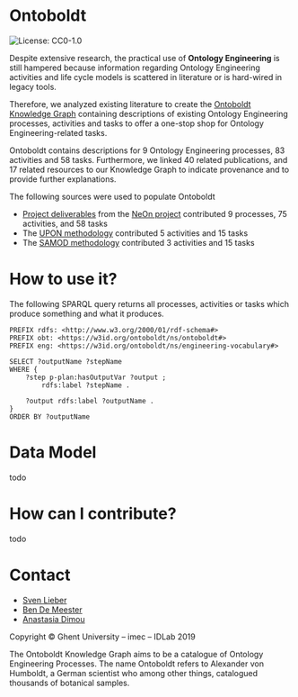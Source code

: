 # Ontoboldt

![License: CC0-1.0](https://img.shields.io/badge/License-CC0%201.0-lightgrey.svg)

Despite extensive research, 
the practical use of **Ontology Engineering** is still hampered
because information regarding Ontology Engineering activities 
and life cycle models is scattered in literature or is hard-wired in legacy tools.

Therefore, we analyzed existing literature to create the [Ontoboldt Knowledge Graph](https://w3id.org/ontoboldt/ns/ontoboldt) 
containing descriptions of existing Ontology Engineering processes, 
activities and tasks to offer a one-stop shop for Ontology Engineering-related tasks.


Ontoboldt contains descriptions for 9 Ontology Engineering processes, 
83 activities and 58 tasks. 
Furthermore, we linked 40 related publications, 
and 17 related resources to our Knowledge Graph
to indicate provenance and to provide further explanations.

The following sources were used to populate Ontoboldt

* [Project deliverables](http://neon-project.org/nw/Deliverables.html) from the [NeOn project](http://neon-project.org/nw/Welcome_to_the_NeOn_Project.html) contributed 9 processes, 75 activities, and 58 tasks
* The [UPON methodology](https://www.sciencedirect.com/science/article/pii/S0306437908000628) contributed 5 activities and 15 tasks
* The [SAMOD methodology](http://essepuntato.github.io/samod/) contributed 3 activities and 15 tasks

# How to use it?

The following SPARQL query returns all processes, activities or tasks which produce something and what it produces.

```
PREFIX rdfs: <http://www.w3.org/2000/01/rdf-schema#>
PREFIX obt: <https://w3id.org/ontoboldt/ns/ontoboldt#>
PREFIX eng: <https://w3id.org/ontoboldt/ns/engineering-vocabulary#>

SELECT ?outputName ?stepName
WHERE {
    ?step p-plan:hasOutputVar ?output ;
        rdfs:label ?stepName .

    ?output rdfs:label ?outputName .
}
ORDER BY ?outputName
```

# Data Model

todo

# How can I contribute?

todo

# Contact

* [Sven Lieber](https://sven-lieber.org)
* [Ben De Meester](https://ben.de-meester.org/)
* [Anastasia Dimou](mailto:anastasia.dimou@ugent.be)

Copyright © Ghent University – imec – IDLab 2019


The Ontoboldt Knowledge Graph aims to be a catalogue of Ontology Engineering Processes.
The name Ontoboldt refers to Alexander von Humboldt, a German scientist who among other things, catalogued thousands of botanical samples.
